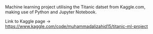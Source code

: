 Machine learning project utilising the Titanic datset from Kaggle.com, making use of Python and Jupyter Notebook.

Link to Kaggle page -> https://www.kaggle.com/code/muhammadalizahid15/titanic-ml-project
